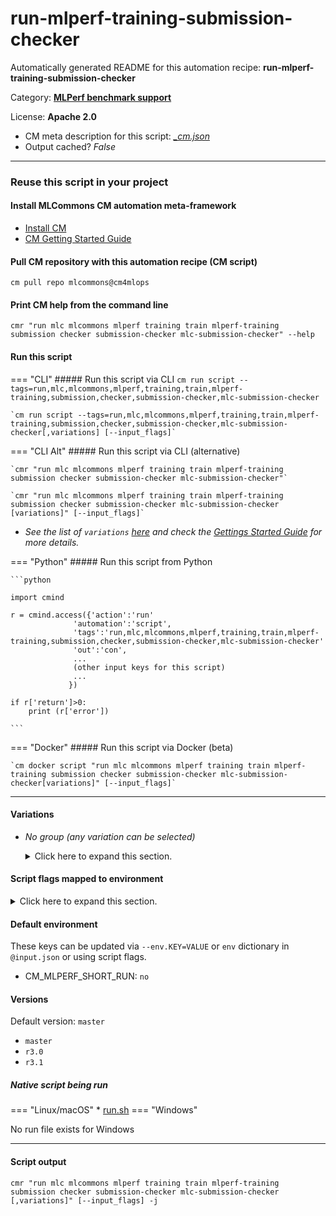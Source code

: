 # run-mlperf-training-submission-checker
Automatically generated README for this automation recipe: **run-mlperf-training-submission-checker**

Category: **[MLPerf benchmark support](..)**

License: **Apache 2.0**


* CM meta description for this script: *[_cm.json](https://github.com/mlcommons/cm4mlops/tree/main/script/run-mlperf-training-submission-checker/_cm.json)*
* Output cached? *False*

---
### Reuse this script in your project

#### Install MLCommons CM automation meta-framework

* [Install CM](https://docs.mlcommons.org/ck/install)
* [CM Getting Started Guide](https://docs.mlcommons.org/ck/getting-started/)

#### Pull CM repository with this automation recipe (CM script)

```cm pull repo mlcommons@cm4mlops```

#### Print CM help from the command line

````cmr "run mlc mlcommons mlperf training train mlperf-training submission checker submission-checker mlc-submission-checker" --help````

#### Run this script

=== "CLI"
    ##### Run this script via CLI
    `cm run script --tags=run,mlc,mlcommons,mlperf,training,train,mlperf-training,submission,checker,submission-checker,mlc-submission-checker`

    `cm run script --tags=run,mlc,mlcommons,mlperf,training,train,mlperf-training,submission,checker,submission-checker,mlc-submission-checker[,variations] [--input_flags]`

=== "CLI Alt"
    ##### Run this script via CLI (alternative)

    `cmr "run mlc mlcommons mlperf training train mlperf-training submission checker submission-checker mlc-submission-checker"`

    `cmr "run mlc mlcommons mlperf training train mlperf-training submission checker submission-checker mlc-submission-checker [variations]" [--input_flags]`


* *See the list of `variations` [here](#variations) and check the [Gettings Started Guide](https://github.com/mlcommons/ck/blob/dev/docs/getting-started.md) for more details.*

=== "Python"
    ##### Run this script from Python


    ```python

    import cmind

    r = cmind.access({'action':'run'
                  'automation':'script',
                  'tags':'run,mlc,mlcommons,mlperf,training,train,mlperf-training,submission,checker,submission-checker,mlc-submission-checker'
                  'out':'con',
                  ...
                  (other input keys for this script)
                  ...
                 })

    if r['return']>0:
        print (r['error'])

    ```


=== "Docker"
    ##### Run this script via Docker (beta)

    `cm docker script "run mlc mlcommons mlperf training train mlperf-training submission checker submission-checker mlc-submission-checker[variations]" [--input_flags]`

___


#### Variations

  * *No group (any variation can be selected)*
    <details>
    <summary>Click here to expand this section.</summary>

    * `_short-run`
      - Environment variables:
        - *CM_MLPERF_SHORT_RUN*: `yes`
      - Workflow:

    </details>


#### Script flags mapped to environment
<details>
<summary>Click here to expand this section.</summary>

* `--extra_args=value`  &rarr;  `CM_MLPERF_SUBMISSION_CHECKER_EXTRA_ARGS=value`
* `--input=value`  &rarr;  `CM_MLPERF_SUBMISSION_DIR=value`
* `--power=value`  &rarr;  `CM_MLPERF_POWER=value`
* `--push_to_github=value`  &rarr;  `CM_MLPERF_RESULT_PUSH_TO_GITHUB=value`
* `--skip_compliance=value`  &rarr;  `CM_MLPERF_SKIP_COMPLIANCE=value`
* `--skip_power_check=value`  &rarr;  `CM_MLPERF_SKIP_POWER_CHECK=value`
* `--src_version=value`  &rarr;  `CM_MLPERF_SUBMISSION_CHECKER_VERSION=value`
* `--submission_dir=value`  &rarr;  `CM_MLPERF_SUBMISSION_DIR=value`
* `--submitter=value`  &rarr;  `CM_MLPERF_SUBMITTER=value`
* `--tar=value`  &rarr;  `CM_TAR_SUBMISSION_DIR=value`

**Above CLI flags can be used in the Python CM API as follows:**

```python
r=cm.access({... , "extra_args":...}
```

</details>

#### Default environment


These keys can be updated via `--env.KEY=VALUE` or `env` dictionary in `@input.json` or using script flags.

* CM_MLPERF_SHORT_RUN: `no`


#### Versions
Default version: `master`

* `master`
* `r3.0`
* `r3.1`

##### Native script being run
=== "Linux/macOS"
     * [run.sh](https://github.com/mlcommons/cm4mlops/tree/main/script/run-mlperf-training-submission-checker/run.sh)
=== "Windows"

No run file exists for Windows
___
#### Script output
`cmr "run mlc mlcommons mlperf training train mlperf-training submission checker submission-checker mlc-submission-checker [,variations]" [--input_flags] -j`